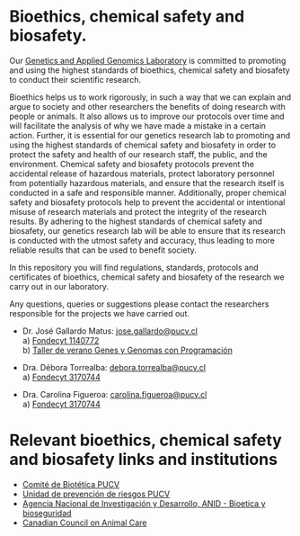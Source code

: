 # Bioethics, chemical safety and biosafety. 

Our [Genetics and Applied Genomics Laboratory](https://genomics.pucv.cl/) is committed to promoting and using the highest standards of bioethics, chemical safety and biosafety to conduct their scientific research. 

Bioethics helps us to work rigorously, in such a way that we can explain and argue to society and other researchers the benefits of doing research with people or animals. It also allows us to improve our protocols over time and will facilitate the analysis of why we have made a mistake in a certain action. Further, it is essential for our genetics research lab to promoting and using the highest standards of chemical safety and biosafety in order to protect the safety and health of our research staff, the public, and the environment. Chemical safety and biosafety protocols prevent the accidental release of hazardous materials, protect laboratory personnel from potentially hazardous materials, and ensure that the research itself is conducted in a safe and responsible manner. Additionally, proper chemical safety and biosafety protocols help to prevent the accidental or intentional misuse of research materials and protect the integrity of the research results. By adhering to the highest standards of chemical safety and biosafety, our genetics research lab will be able to ensure that its research is conducted with the utmost safety and accuracy, thus leading to more reliable results that can be used to benefit society.

In this repository you will find regulations, standards, protocols and certificates of bioethics, chemical safety and biosafety of the research we carry out in our laboratory.

Any questions, queries or suggestions please contact the researchers responsible for the projects we have carried out.

- Dr. José Gallardo Matus: jose.gallardo@pucv.cl  
  a) [Fondecyt 1140772](https://github.com/GenomicsLaboratory/Bioethics/tree/main/Fondecyt_1140772)  
  b) [Taller de verano Genes y Genomas con Programación](https://github.com/GenomicsLaboratory/Bioethics/tree/main/PUCV_Taller_Genes_Genomas_2022)
  
- Dra. Débora Torrealba: debora.torrealba@pucv.cl  
  a) [Fondecyt 3170744](https://github.com/GenomicsLaboratory/Bioethics/tree/main/Fondecyt_3210502)  

- Dra. Carolina Figueroa: carolina.figueroa@pucv.cl  
  a) [Fondecyt 3170744](https://github.com/GenomicsLaboratory/Bioethics/tree/main/Fondecyt_3170744)  


# Relevant bioethics, chemical safety and biosafety links and institutions

- [Comité de Biotética PUCV](https://www.pucv.cl/uuaa/vriea/noticias/comite-de-bioetica-y-bioseguridad-pucv)
- [Unidad de prevención de riesgos PUCV](https://dgaeapucv.cl/prevencion-de-riesgos/)
- [Agencia Nacional de Investigación y Desarrollo, ANID - Bioetica y bioseguridad](https://www.anid.cl/ejes-estrategicos/investigacion-aplicada/bioetica-y-bioseguridad/)
- [Canadian Council on Animal Care](https://ccac.ca/)


